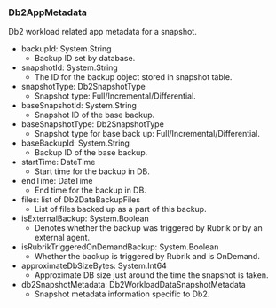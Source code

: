 ### Db2AppMetadata
Db2 workload related app metadata for a snapshot.

- backupId: System.String
  - Backup ID set by database.
- snapshotId: System.String
  - The ID for the backup object stored in snapshot table.
- snapshotType: Db2SnapshotType
  - Snapshot type: Full/Incremental/Differential.
- baseSnapshotId: System.String
  - Snapshot ID of the base backup.
- baseSnapshotType: Db2SnapshotType
  - Snapshot type for base back up: Full/Incremental/Differential.
- baseBackupId: System.String
  - Backup ID of the base backup.
- startTime: DateTime
  - Start time for the backup in DB.
- endTime: DateTime
  - End time for the backup in DB.
- files: list of Db2DataBackupFiles
  - List of files backed up as a part of this backup.
- isExternalBackup: System.Boolean
  - Denotes whether the backup was triggered by Rubrik or by an external agent.
- isRubrikTriggeredOnDemandBackup: System.Boolean
  - Whether the backup is triggered by Rubrik and is OnDemand.
- approximateDbSizeBytes: System.Int64
  - Approximate DB size just around the time the snapshot is taken.
- db2SnapshotMetadata: Db2WorkloadDataSnapshotMetadata
  - Snapshot metadata information specific to Db2.
